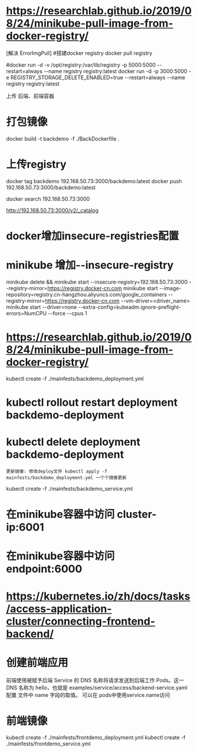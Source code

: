 # https://researchlab.github.io/2019/08/24/minikube-pull-image-from-docker-registry/

[解决 ErrorImgPull]
#搭建docker registry
docker pull registry

#docker run -d -v /opt/registry:/var/lib/registry -p 5000:5000 --restart=always --name registry registry:latest
docker run -d -p 3000:5000 -e REGISTRY_STORAGE_DELETE_ENABLED=true  --restart=always --name registry registry:latest

上传 后端、前端容器
# 打包镜像
docker build -t backdemo  -f ./BackDockerfile .
# 上传registry
docker tag backdemo 192.168.50.73:3000/backdemo:latest
docker push 192.168.50.73:3000/backdemo:latest

 docker search 192.168.50.73:3000

http://192.168.50.73:3000/v2/_catalog

# docker增加insecure-registries配置
# minikube 增加--insecure-registry
minikube delete && minikube start --insecure-registry=192.168.50.73:3000 --registry-mirror=https://registry.docker-cn.com
minikube start --image-repository=registry.cn-hangzhou.aliyuncs.com/google_containers --registry-mirror=https://registry.docker-cn.com --vm-driver=<driver_name>
minikube start --driver=none --extra-config=kubeadm.ignore-preflight-errors=NumCPU --force --cpus 1
# https://researchlab.github.io/2019/08/24/minikube-pull-image-from-docker-registry/

kubectl create  -f ./mainfests/backdemo_deployment.yml
# kubectl rollout restart deployment backdemo-deployment
# kubectl delete deployment backdemo-deployment
    更新镜像: 修改deploy文件 kubectl apply -f mainfests/backdemo_deployment.yml 一个个镜像更新


kubectl create  -f ./mainfests/backdemo_service.yml
# 在minikube容器中访问 cluster-ip:6001
# 在minikube容器中访问 endpoint:6000


# https://kubernetes.io/zh/docs/tasks/access-application-cluster/connecting-frontend-backend/
# 创建前端应用
前端使用被赋予后端 Service 的 DNS 名称将请求发送到后端工作 Pods。这一DNS 名称为 hello，也就是 examples/service/access/backend-service.yaml 配置 文件中 name 字段的取值。
可以在 pods中使用service.name访问

# 前端镜像
kubectl create  -f ./mainfests/frontdemo_deployment.yml
kubectl create  -f ./mainfests/frontdemo_service.yml

